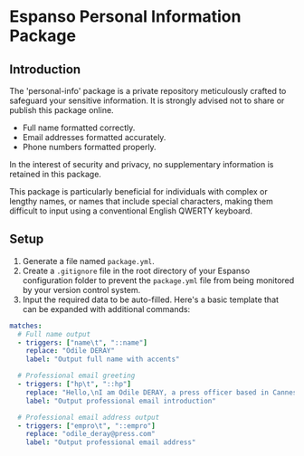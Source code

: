 # Espanso Personal Information Package

## Introduction

The 'personal-info' package is a private repository meticulously crafted to safeguard your sensitive information. It is strongly advised not to share or publish this package online.

- Full name formatted correctly.
- Email addresses formatted accurately.
- Phone numbers formatted properly.

In the interest of security and privacy, no supplementary information is retained in this package.

This package is particularly beneficial for individuals with complex or lengthy names, or names that include special characters, making them difficult to input using a conventional English QWERTY keyboard.

## Setup

1. Generate a file named `package.yml`.
2. Create a `.gitignore` file in the root directory of your Espanso configuration folder to prevent the `package.yml` file from being monitored by your version control system.
3. Input the required data to be auto-filled. Here's a basic template that can be expanded with additional commands:

```yaml
matches:
  # Full name output
  - triggers: ["name\t", "::name"]
    replace: "Odile DERAY"
    label: "Output full name with accents"

  # Professional email greeting
  - triggers: ["hp\t", "::hp"]
    replace: "Hello,\nI am Odile DERAY, a press officer based in Cannes, France. I hope this message finds you well.\nI am reaching out to you because "
    label: "Output professional email introduction"

  # Professional email address output
  - triggers: ["empro\t", "::empro"]
    replace: "odile_deray@press.com"
    label: "Output professional email address"
```
